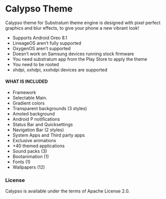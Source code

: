 # Calypso Theme

Calypso theme for Substratum theme engine is designed with pixel perfect graphics and blur effects, to give your phone a new vibrant look!

* Supports Android Oreo 8.1
* LineageOS aren’t fully supported
* OxygenOS aren’t supported
* Doesn’t work on Samsung devices running stock firmware
* You need substratum app from the Play Store to apply the theme
* You need to be rooted
* xhdpi, xxhdpi, xxxhdpi devices are supported

#### WHAT IS INCLUDED 
* Framework
* Selectable Main.
* Gradient colors
* Transparent backgrounds (3 styles)
* Amoled background
* Android P notifications
* Status Bar and Quicksettings
* Navigation Bar (2 styles)
* System Apps and Third party apps
* Exclusive animations
* +40 themed applications
* Sound packs (3)
* Bootanimation (1)
* Fonts (1)
* Wallpapers (12)

### License 
Calypso is available under the terms of Apache License 2.0.
